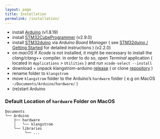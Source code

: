 ```yaml
---
layout: page
title: Installation
permalink: /installation/
---
```


- install [Arduino](https://www.arduino.cc/en/software) (v1.8.19)
- install [STM32CubeProgrammer](https://www.st.com/en/development-tools/stm32cubeprog.html) (v2.9.0)
- install [STM32duino](https://github.com/stm32duino) via *Arduino Board Manager* ( see [STM32duino / Getting Started](https://github.com/stm32duino/Arduino_Core_STM32#getting-started) for detailed instructions ) (v2.2.0)
- on *macOS* if *Xcode* is not installed, it might be necessary to install the *clang/clang++* compiler. in order to do so, open *Terminal* application ( located in `Applications` > `Utilities` ) and run `xcode-select --install`  
- download + unpack klangstrom-arduino [release](https://github.com/dennisppaul/klangstrom-arduino/releases) ( or clone [repository](https://klangstrom-for-arduino.dennisppaul.de) )
- rename folder to `klangstrom`
- move `klangstrom` folder to the Arduino’s `hardware` folder ( e.g on MacOS `~/Documents/Arduino/hardware/` )
- (re)start Arduino

### Default Location of `hardware` Folder on MacOS

    Documents
    └── Arduino
        ├── hardware
        │   └── klangstrom
        └── libraries
             └── ...
